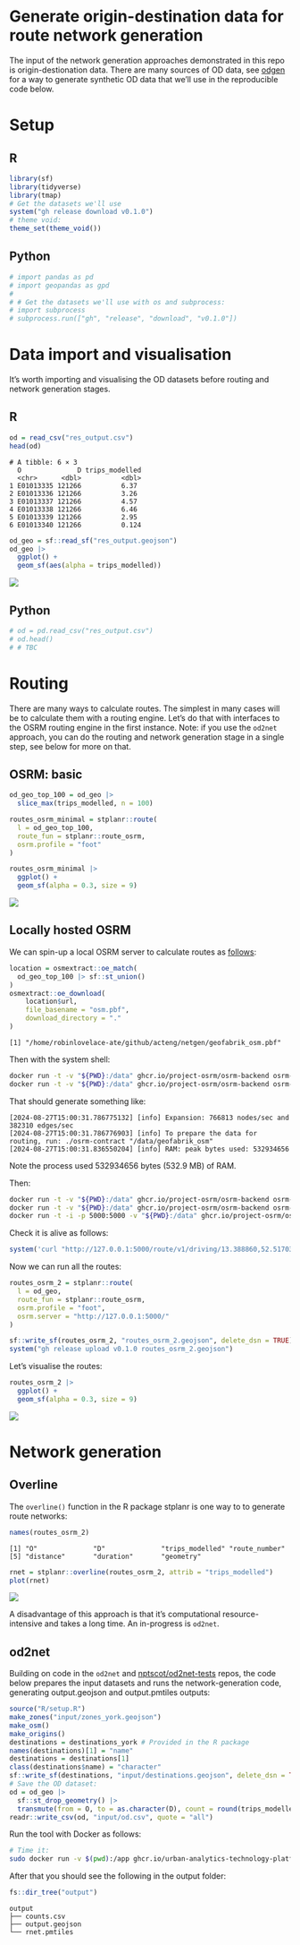 # Generate origin-destination data for route network generation


The input of the network generation approaches demonstrated in this repo
is origin-destionation data. There are many sources of OD data, see
[odgen](odgen.qmd) for a way to generate synthetic OD data that we’ll
use in the reproducible code below.

# Setup

<div class="panel-tabset" group="language">

## R

<!---
 jn: I would suggest to use specific packages from tidyverse instead of attaching the whole tidyverse 
&#10;rl: Why? Tidyverse is popular and it makes life easy.
Also that's the approach in the teaching materials.
For the book and for software development that's another matter but for this blog post I think it's fine.
--->

``` r
library(sf)
library(tidyverse)
library(tmap)
# Get the datasets we'll use
system("gh release download v0.1.0")
# theme void:
theme_set(theme_void())
```

## Python

``` python
# import pandas as pd
# import geopandas as gpd
# 
# # Get the datasets we'll use with os and subprocess:
# import subprocess
# subprocess.run(["gh", "release", "download", "v0.1.0"])
```

</div>

# Data import and visualisation

It’s worth importing and visualising the OD datasets before routing and
network generation stages.

<div class="panel-tabset" group="language">

## R

``` r
od = read_csv("res_output.csv")
head(od)
```

    # A tibble: 6 × 3
      O              D trips_modelled
      <chr>      <dbl>          <dbl>
    1 E01013335 121266          6.37 
    2 E01013336 121266          3.26 
    3 E01013337 121266          4.57 
    4 E01013338 121266          6.46 
    5 E01013339 121266          2.95 
    6 E01013340 121266          0.124

``` r
od_geo = sf::read_sf("res_output.geojson")
od_geo |>
  ggplot() +
  geom_sf(aes(alpha = trips_modelled))
```

![](README_files/figure-commonmark/desire-lines-r-1.png)

## Python

``` python
# od = pd.read_csv("res_output.csv")
# od.head()
# # TBC
```

</div>

# Routing

There are many ways to calculate routes. The simplest in many cases will
be to calculate them with a routing engine. Let’s do that with
interfaces to the OSRM routing engine in the first instance. Note: if
you use the `od2net` approach, you can do the routing and network
generation stage in a single step, see below for more on that.

## OSRM: basic

``` r
od_geo_top_100 = od_geo |>
  slice_max(trips_modelled, n = 100) 
```

``` r
routes_osrm_minimal = stplanr::route(
  l = od_geo_top_100,
  route_fun = stplanr::route_osrm,
  osrm.profile = "foot"
)
```

``` r
routes_osrm_minimal |>
  ggplot() +
  geom_sf(alpha = 0.3, size = 9)
```

![](README_files/figure-commonmark/osrm-basic-1.png)

## Locally hosted OSRM

We can spin-up a local OSRM server to calculate routes as
[follows](https://github.com/Project-OSRM/osrm-backend#using-docker):

``` r
location = osmextract::oe_match(
  od_geo_top_100 |> sf::st_union()
)
osmextract::oe_download(
    location$url,
    file_basename = "osm.pbf",
    download_directory = "."
)
```

    [1] "/home/robinlovelace-ate/github/acteng/netgen/geofabrik_osm.pbf"

Then with the system shell:

``` bash
docker run -t -v "${PWD}:/data" ghcr.io/project-osrm/osrm-backend osrm-extract -p /opt/car.lua /data/geofabrik_osm.pbf || echo "osrm-extract failed"
docker run -t -v "${PWD}:/data" ghcr.io/project-osrm/osrm-backend osrm-extract -p /opt/car.lua /data/geofrabik_osm.osm.pbf || echo "osrm-extract failed"
```

That should generate something like:

    [2024-08-27T15:00:31.786775132] [info] Expansion: 766813 nodes/sec and 382310 edges/sec
    [2024-08-27T15:00:31.786776903] [info] To prepare the data for routing, run: ./osrm-contract "/data/geofabrik_osm"
    [2024-08-27T15:00:31.836550204] [info] RAM: peak bytes used: 532934656

Note the process used 532934656 bytes (532.9 MB) of RAM.

Then:

``` bash
docker run -t -v "${PWD}:/data" ghcr.io/project-osrm/osrm-backend osrm-partition /data/geofabrik_osm.osrm || echo "osrm-partition failed"
docker run -t -v "${PWD}:/data" ghcr.io/project-osrm/osrm-backend osrm-customize /data/geofabrik_osm.osrm || echo "osrm-customize failed"
docker run -t -i -p 5000:5000 -v "${PWD}:/data" ghcr.io/project-osrm/osrm-backend osrm-routed --algorithm mld /data/geofabrik_osm
```

Check it is alive as follows:

``` r
system('curl "http://127.0.0.1:5000/route/v1/driving/13.388860,52.517037;13.385983,52.496891?steps=true"')
```

Now we can run all the routes:

``` r
routes_osrm_2 = stplanr::route(
  l = od_geo,
  route_fun = stplanr::route_osrm,
  osrm.profile = "foot",
  osrm.server = "http://127.0.0.1:5000/"
)
```

``` r
sf::write_sf(routes_osrm_2, "routes_osrm_2.geojson", delete_dsn = TRUE) 
system("gh release upload v0.1.0 routes_osrm_2.geojson")
```

Let’s visualise the routes:

``` r
routes_osrm_2 |>
  ggplot() +
  geom_sf(alpha = 0.3, size = 9)
```

![](README_files/figure-commonmark/osrm-locally-hosted-1.png)

# Network generation

## Overline

The `overline()` function in the R package stplanr is one way to to
generate route networks:

``` r
names(routes_osrm_2)
```

    [1] "O"              "D"              "trips_modelled" "route_number"  
    [5] "distance"       "duration"       "geometry"      

``` r
rnet = stplanr::overline(routes_osrm_2, attrib = "trips_modelled")
plot(rnet)
```

![](README_files/figure-commonmark/rnet-overline-basic-1.png)

A disadvantage of this approach is that it’s computational
resource-intensive and takes a long time. An in-progress is `od2net`.

## od2net

Building on code in the `od2net` and
[nptscot/od2net-tests](https://github.com/nptscot/od2net-tests) repos,
the code below prepares the input datasets and runs the
network-generation code, generating output.geojson and output.pmtiles
outputs:

``` r
source("R/setup.R")
make_zones("input/zones_york.geojson")
make_osm()
make_origins()
destinations = destinations_york # Provided in the R package
names(destinations)[1] = "name"
destinations = destinations[1]
class(destinations$name) = "character"
sf::write_sf(destinations, "input/destinations.geojson", delete_dsn = TRUE)
# Save the OD dataset:
od = od_geo |>
  sf::st_drop_geometry() |>
  transmute(from = O, to = as.character(D), count = round(trips_modelled))
readr::write_csv(od, "input/od.csv", quote = "all")
```

Run the tool with Docker as follows:

``` bash
# Time it:
sudo docker run -v $(pwd):/app ghcr.io/urban-analytics-technology-platform/od2net:main /app/config.json
```

After that you should see the following in the output folder:

``` r
fs::dir_tree("output")
```

    output
    ├── counts.csv
    ├── output.geojson
    └── rnet.pmtiles
